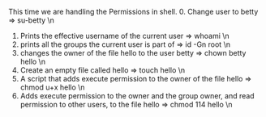 This time we are handling the Permissions in shell.
0. Change user to betty => su-betty \n 
1. Prints the effective username of the current user  => whoami \n
2. prints all the groups the current user is part of => id -Gn root \n
3. changes the owner of the file hello to the user betty => chown betty hello \n
4. Create an empty file called hello => touch hello \n
5. A script that adds execute permission to the owner of the file hello => chmod u+x hello \n
6. Adds execute permission to the owner and the group owner, and read permission to other users, to the file hello => chmod 114 hello \n 